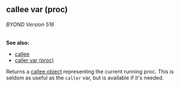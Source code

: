 ## callee var (proc) 
###### BYOND Version 516
**See also:**
*   [callee](/callee)
*   [caller var (proc)](/proc/var/caller)


Returns a [callee object](/callee) representing the current
running proc. This is seldom as useful as the `caller` var, but is
available if it\'s needed.